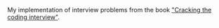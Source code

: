 My implementation of interview problems from the book ["Cracking the coding interview"](https://www.crackingthecodinginterview.com/).
